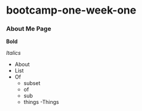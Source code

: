 # bootcamp-one-week-one

### About Me Page

**Bold**

_Italics_ 

- About 
- List
- Of 
    - subset
    - of
    - sub
    - things
-Things
